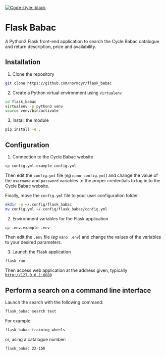 [![Code style: black](https://img.shields.io/badge/code%20style-black-000000.svg)](https://github.com/psf/black)

# Flask Babac

A Python3 Flask front-end application to search the Cycle Babac catalogue and return description, price and availability.


## Installation

1. Clone the repository

```bash
git clone https://github.com/normcyr/flask_babac
```

2. Create a Python virtual environment using `virtualenv`

```bash
cd flask_babac
virtualenv -p python3 venv
source venv/bin/activate
```

3. Install the module

```bash
pip install -e .
```


## Configuration

1. Connection to the Cycle Babac website

```bash
cp config.yml.example config.yml
```

Then edit the `config.yml` file (*eg* `nano config.yml`) and change the value of the `username` and `password` variables to the proper credentials to log in to the Cycle Babac website.

Finally, move the `config.yml` file to your user configuration folder

```bash
mkdir -p ~/.config/flask_babac
mv config.yml ~/.config/flask_babac/config.yml
```

2. Environment variables for the Flask application

```bash
cp .env.example .env
```

Then edit the `.env` file (*eg* `nano .env`) and change the values of the variables to your desired parameters.


3. Launch the Flask application

```bash
flask run
```

Then access web application at the address given, typically
[`http://127.0.0.1:8080`](http://127.0.0.1:8080)


## Perform a search on a command line interface

Launch the search with the following command:

```bash
flask_babac search text
```

For example:

```bash
flask_babac training wheels
```

or, using a catalogue number:

```bash
flask_babac 22-150
```
